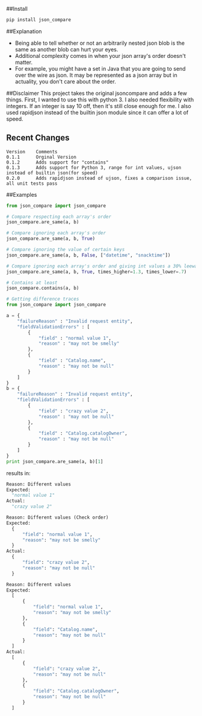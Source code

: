 ##Install
```bash
pip install json_compare
```

##Explanation
*  Being able to tell whether or not an arbitrarily nested json blob is the same as another blob can hurt your eyes.
*  Additional complexity comes in when your json array's order doesn't matter.
*  For example, you might have a set in Java that you are going to send over the wire as json. It may be represented as a json array but in actuality, you don't care about the order.

##Disclaimer
This project takes the original jsoncompare and adds a few things. First, I wanted to use this with python 3. I also needed flexibility with integers.
If an integer is say 10 off, then it's still close enough for me. I also used rapidjson instead of the builtin json module since it can offer a lot of speed.

## Recent Changes
    Version    Comments
    0.1.1      Orginal Version
    0.1.2      Adds support for "contains"
    0.1.3      Adds support for Python 3, range for int values, ujson instead of builtin json(for speed)
    0.2.0      Adds rapidjson instead of ujson, fixes a comparison issue, all unit tests pass

##Examples
```python
from json_compare import json_compare

# Compare respecting each array's order
json_compare.are_same(a, b)

# Compare ignoring each array's order
json_compare.are_same(a, b, True)

# Compare ignoring the value of certain keys
json_compare.are_same(a, b, False, ["datetime", "snacktime"])

# Compare ignoring each array's order and giving int values a 30% leeway
json_compare.are_same(a, b, True, times_higher=1.3, times_lower=.7)

# Contains at least
json_compare.contains(a, b)

```

```python
# Getting difference traces
from json_compare import json_compare

a = {
    "failureReason" : "Invalid request entity",
    "fieldValidationErrors" : [
        {
            "field" : "normal value 1",
            "reason" : "may not be smelly"
        },
        {
            "field" : "Catalog.name",
            "reason" : "may not be null"
        }
    ]
}
b = {
    "failureReason" : "Invalid request entity",
    "fieldValidationErrors" : [
        {
            "field" : "crazy value 2",
            "reason" : "may not be null"
        },
        {
            "field" : "Catalog.catalogOwner",
            "reason" : "may not be null"
        }
    ]
}
print json_compare.are_same(a, b)[1]
```
results in:

```python
Reason: Different values
Expected:
  "normal value 1"
Actual:
  "crazy value 2"

Reason: Different values (Check order)
Expected:
  {
      "field": "normal value 1", 
      "reason": "may not be smelly"
  }
Actual:
  {
      "field": "crazy value 2", 
      "reason": "may not be null"
  }

Reason: Different values
Expected:
  [
      {
          "field": "normal value 1", 
          "reason": "may not be smelly"
      }, 
      {
          "field": "Catalog.name", 
          "reason": "may not be null"
      }
  ]
Actual:
  [
      {
          "field": "crazy value 2", 
          "reason": "may not be null"
      }, 
      {
          "field": "Catalog.catalogOwner", 
          "reason": "may not be null"
      }
  ]
```
